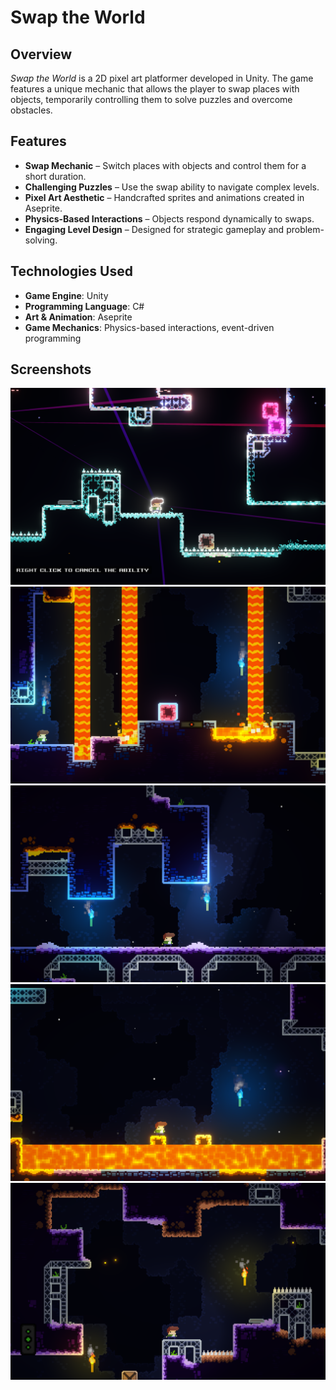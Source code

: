 # Swap the World  

## Overview  
*Swap the World* is a 2D pixel art platformer developed in Unity. The game features a unique mechanic that allows the player to swap places with objects, temporarily controlling them to solve puzzles and overcome obstacles.  

## Features  
- **Swap Mechanic** – Switch places with objects and control them for a short duration.  
- **Challenging Puzzles** – Use the swap ability to navigate complex levels.  
- **Pixel Art Aesthetic** – Handcrafted sprites and animations created in Aseprite.  
- **Physics-Based Interactions** – Objects respond dynamically to swaps.  
- **Engaging Level Design** – Designed for strategic gameplay and problem-solving.  

## Technologies Used  
- **Game Engine**: Unity  
- **Programming Language**: C#  
- **Art & Animation**: Aseprite  
- **Game Mechanics**: Physics-based interactions, event-driven programming  

## Screenshots  
![Gameplay Screenshot 1](Screenshots/image1.png)  
![Gameplay Screenshot 2](Screenshots/image2.png)  
![Gameplay Screenshot 3](Screenshots/image3.png)  
![Gameplay Screenshot 4](Screenshots/image4.png)  
![Gameplay Screenshot 5](Screenshots/image5.png)  
